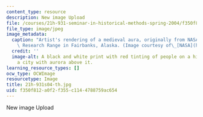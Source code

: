```yaml
---
content_type: resource
description: New image Upload
file: /courses/21h-931-seminar-in-historical-methods-spring-2004/f350f812a0f2f355c1144788759ac654_21h-931s04-th.jpg
file_type: image/jpeg
image_metadata:
  caption: "Artist's rendering of a medieval aura, originally from NASA's Poker Flat\
    \ Research Range in Fairbanks, Alaska. (Image courtesy of\_[NASA](http://www.nasa.gov).)"
  credit: ''
  image-alt: A black and white print with red tinting of people on a hill over-looking
    a city with aurora above it.
learning_resource_types: []
ocw_type: OCWImage
resourcetype: Image
title: 21h-931s04-th.jpg
uid: f350f812-a0f2-f355-c114-4788759ac654
---
```

New image Upload


